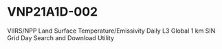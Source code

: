 # VNP21A1D-002
VIIRS/NPP Land Surface Temperature/Emissivity Daily L3 Global 1 km SIN Grid Day Search and Download Utility
